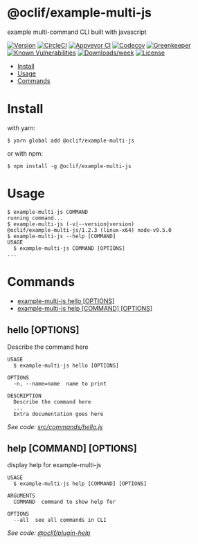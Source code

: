 @oclif/example-multi-js
=======================

example multi-command CLI built with javascript

[![Version](https://img.shields.io/npm/v/@oclif/example-multi-js.svg)](https://npmjs.org/package/@oclif/example-multi-js)
[![CircleCI](https://circleci.com/gh/oclif/example-multi-js/tree/master.svg?style=svg)](https://circleci.com/gh/oclif/example-multi-js/tree/master)
[![Appveyor CI](https://ci.appveyor.com/api/projects/status/github/oclif/example-multi-js?branch=master&svg=true)](https://ci.appveyor.com/project/heroku/example-multi-js/branch/master)
[![Codecov](https://codecov.io/gh/oclif/example-multi-js/branch/master/graph/badge.svg)](https://codecov.io/gh/oclif/example-multi-js)
[![Greenkeeper](https://badges.greenkeeper.io/oclif/example-multi-js.svg)](https://greenkeeper.io/)
[![Known Vulnerabilities](https://snyk.io/test/npm/@oclif/example-multi-js/badge.svg)](https://snyk.io/test/npm/@oclif/example-multi-js)
[![Downloads/week](https://img.shields.io/npm/dw/@oclif/example-multi-js.svg)](https://npmjs.org/package/@oclif/example-multi-js)
[![License](https://img.shields.io/npm/l/@oclif/example-multi-js.svg)](https://github.com/oclif/example-multi-js/blob/master/package.json)

<!-- toc -->
* [Install](#install)
* [Usage](#usage)
* [Commands](#commands)
<!-- tocstop -->
<!-- install -->
# Install

with yarn:
```
$ yarn global add @oclif/example-multi-js
```

or with npm:
```
$ npm install -g @oclif/example-multi-js
```
<!-- installstop -->
<!-- usage -->
# Usage

```sh-session
$ example-multi-js COMMAND
running command...
$ example-multi-js (-v|--version|version)
@oclif/example-multi-js/1.2.3 (linux-x64) node-v9.5.0
$ example-multi-js --help [COMMAND]
USAGE
  $ example-multi-js COMMAND [OPTIONS]
...
```
<!-- usagestop -->
<!-- commands -->
# Commands

* [example-multi-js hello [OPTIONS]](#hello)
* [example-multi-js help [COMMAND] [OPTIONS]](#help)
## hello [OPTIONS]

Describe the command here

```
USAGE
  $ example-multi-js hello [OPTIONS]

OPTIONS
  -n, --name=name  name to print

DESCRIPTION
  Describe the command here
  ...
  Extra documentation goes here
```

_See code: [src/commands/hello.js](https://github.com/oclif/example-multi-js/blob/v1.2.3/src/commands/hello.js)_

## help [COMMAND] [OPTIONS]

display help for example-multi-js

```
USAGE
  $ example-multi-js help [COMMAND] [OPTIONS]

ARGUMENTS
  COMMAND  command to show help for

OPTIONS
  --all  see all commands in CLI
```

_See code: [@oclif/plugin-help](https://github.com/oclif/plugin-help/blob/v1.0.1/src/commands/help.ts)_
<!-- commandsstop -->
